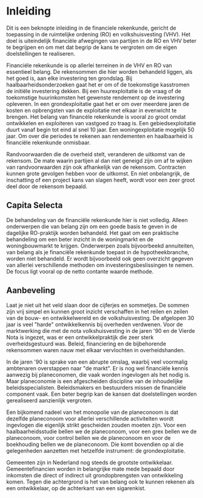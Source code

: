 # Inleiding

Dit is een beknopte inleiding in de financiele rekenkunde, gericht de toepassing in de ruimtelijke ordening (RO) en volkshuisvesting (VHV). Het doel is uiteindelijk financiële afwegingen van partijen in de RO en VHV beter te begrijpen en om met dat begrip de kans te vergroten om de eigen doelstellingen te realiseren.

Financiéle rekenkunde is op allerlei terreinen in de VHV en RO van essentieel belang. De rekensommen die hier worden behandeld liggen, als het goed is, aan elke investering ten grondslag. Bij haalbaarheidsonderzoeken gaat het er om of de toekomstige kasstromen de initiële investering dekken. Bij een huurexploitatie is de vraag of de toekomstige huurinkomsten het gewenste rendement op de investering opleveren. In een grondexploitatie gaat het er om over meerdere jaren de kosten en opbrengsten van de exploitatie met elkaar in evenwicht te brengen. Het belang van financéle rekenkunde is vooral zo groot omdat ontwikkelen en exploiteren van vastgoed zo traag is. Een gebiedsexploitatie duurt vanaf begin tot eind al snel 10 jaar. Een woningexploitatie mogelijk 50 jaar. Om over die periodes te rekenen aan rendementen en haalbaarheid is financiële rekenkunde onmisbaar.

Randvoorwaarden die de overheid stelt, veranderen de uitkomst van de rekensom. De mate waarin partijen al dan niet geneigd zijn om af te wijken van randvoorwaarden zijn ook afhankelijk van de rekensom. Contracten kunnen grote gevolgen hebben voor de uitkomst. En niet onbelangrijk, de inschatting of een project kans van slagen heeft, wordt voor een zeer groot deel door de rekensom bepaald.

## Capita Selecta
De behandeling van de financiële rekenkunde hier is niet volledig. Alleen onderwerpen die van belang zijn om een goede basis te geven in de dagelijke RO-praktijk worden behandeld. Het gaat om een praktische behandeling om een beter inzicht in de woningmarkt en de woningbouwmarkt te krijgen. Onderwerpen zoals bijvoorbeekd annuiteiten, van belang als je financiële rekenkunde toepast in de hypotheekbranche, worden niet behandeld. Er wordt bijvoorbeeld ook geen overzicht gegeven van allerlei verschillende methoden om investeringsbeslissingen te nemen. De focus ligt vooral op de netto contante waarde methode.

## Aanbeveling
Laat je niet uit het veld slaan door de cijferjes en sommetjes. De sommen zijn vrij simpel en kunnen groot inzicht verschaffen in het reilen en zeilen van de bouw- en ontwikkelwereld en de volkshuisvesting. De afgelopen 30 jaar is veel "harde" ontwikkelkennis bij overheden verdwenen. Voor de marktwerking die met de nota volkshuisvesting in de jaren '90 en de Vierde Nota is ingezet, was er een ontwikkelpraktijk die zeer sterk overheidsgestuurd was. Beleid, financiering en de bijbehorende rekensommen waren nauw met elkaar vervlochten in overheidshanden.

In de jaren '90 is sprake van een abrupte omslag, waarbij veel voormalig ambtenaren overstappen naar "de markt". Er is nog wel financiële kennis aanwezig bij planeconomen, die vaak worden ingevlogen als het nodig is. Maar planeconomie is een afgescheiden discipline van de inhoudelijke beleidsspecialisten. Beleidsmakers en bestuurders missen de financiële component vaak. Een beter begrip kan de kansen dat doelstellingen worden gerealiseerd aanzienlijk vergroten.

Een bijkomend nadeel van het monopolie van de planeconoom is dat dezelfde planeconoom voor allerlei verschillende activiteiten wordt ingevlogen die eigenlijk strikt gescheiden zouden moeten zijn. Voor een haalbaarheidsstudie bellen we de planeconoom, voor een grex bellen we de planeconoom, voor control bellen we de planeconoom en voor de boekhouding bellen we de planeconoom. Die komt bovendien op al die gelegenheden aanzetten met hetzelfde instrument: de grondexploitatie. 

Gemeenten zijn in Nederland nog steeds de grootste ontwikkelaar. Gemeentefinancien worden in belangrijke mate mede bepaald door inkomsten die direct of indirect uit grondopbrengsten van ontwikkeling komen. Tegen die achtergrond is het van belang ook te kunnen rekenen als een ontwikkelaar, op de achterkant van een sigarenkist.